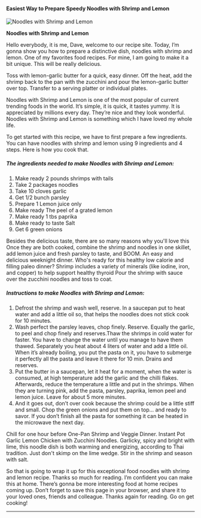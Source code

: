             

#### Easiest Way to Prepare Speedy Noodles with Shrimp and Lemon

![Noodles with Shrimp and Lemon](https://img-global.cpcdn.com/recipes/50961aee1613273a/751x532cq70/noodles-with-shrimp-and-lemon-recipe-main-photo.jpg)

**Noodles with Shrimp and Lemon**

Hello everybody, it is me, Dave, welcome to our recipe site. Today, I’m gonna show you how to prepare a distinctive dish, noodles with shrimp and lemon. One of my favorites food recipes. For mine, I am going to make it a bit unique. This will be really delicious.

Toss with lemon-garlic butter for a quick, easy dinner. Off the heat, add the shrimp back to the pan with the zucchini and pour the lemon-garlic butter over top. Transfer to a serving platter or individual plates.

Noodles with Shrimp and Lemon is one of the most popular of current trending foods in the world. It’s simple, it is quick, it tastes yummy. It is appreciated by millions every day. They’re nice and they look wonderful. Noodles with Shrimp and Lemon is something which I have loved my whole life.

To get started with this recipe, we have to first prepare a few ingredients. You can have noodles with shrimp and lemon using 9 ingredients and 4 steps. Here is how you cook that.

##### The ingredients needed to make Noodles with Shrimp and Lemon:

1.  Make ready 2 pounds shrimps with tails
2.  Take 2 packages noodles
3.  Take 10 cloves garlic
4.  Get 1/2 bunch parsley
5.  Prepare 1 Lemon juice only
6.  Make ready The peel of a grated lemon
7.  Make ready 1 tbs paprika
8.  Make ready to taste Salt
9.  Get 6 green onions

Besides the delicious taste, there are so many reasons why you'll love this Once they are both cooked, combine the shrimp and noodles in one skillet, add lemon juice and fresh parsley to taste, and BOOM. An easy and delicious weeknight dinner. Who's ready for this healthy low calorie and filling paleo dinner? Shrimp includes a variety of minerals (like iodine, iron, and copper) to help support healthy thyroid Pour the shrimp with sauce over the zucchini noodles and toss to coat.

##### Instructions to make Noodles with Shrimp and Lemon:

1.  Defrost the shrimp and wash well, reserve. In a saucepan put to heat water and add a little oil so, that helps the noodles does not stick cook for 10 minutes.
2.  Wash perfect the parsley leaves, chop finely. Reserve. Equally the garlic, to peel and chop finely and reserves.Thaw the shrimps in cold water for faster. You have to change the water until you manage to have them thawed. Separately you heat about 4 liters of water and add a little oil. When it’s already boiling, you put the pasta on it, you have to submerge it perfectly all the pasta and leave it there for 10 min. Drains and reserves.
3.  Put the butter in a saucepan, let it heat for a moment, when the water is consumed, at high temperature add the garlic and the chilli flakes. Afterwards, reduce the temperature a little and put in the shrimps. When they are turning pink, add the pasta, parsley, paprika, lemon peel and lemon juice. Leave for about 5 more minutes.
4.  And it goes out, don’t over cook because the shrimp could be a little stiff and small. Chop the green onions and put them on top… and ready to savor. If you don’t finish all the pasta for something it can be heated in the microwave the next day.

Chill for one hour before One-Pan Shrimp and Veggie Dinner. Instant Pot Garlic Lemon Chicken with Zucchini Noodles. Garlicky, spicy and bright with lime, this noodle dish is both warming and energizing, according to Thai tradition. Just don't skimp on the lime wedge. Stir in the shrimp and season with salt.

So that is going to wrap it up for this exceptional food noodles with shrimp and lemon recipe. Thanks so much for reading. I’m confident you can make this at home. There’s gonna be more interesting food at home recipes coming up. Don’t forget to save this page in your browser, and share it to your loved ones, friends and colleague. Thanks again for reading. Go on get cooking!

* * *